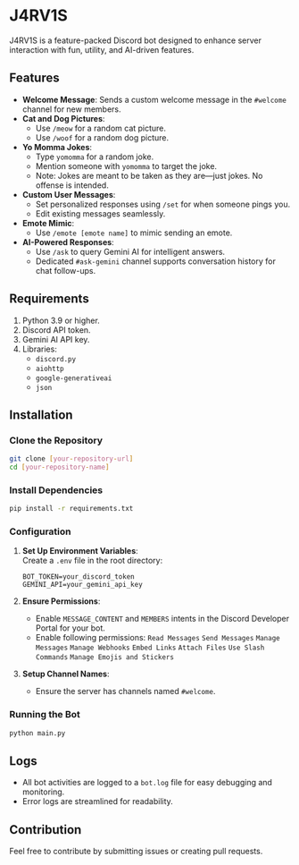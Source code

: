 # J4RV1S  

J4RV1S is a feature-packed Discord bot designed to enhance server interaction with fun, utility, and AI-driven features.  

## Features  
- **Welcome Message**: Sends a custom welcome message in the `#welcome` channel for new members.  
- **Cat and Dog Pictures**:  
  - Use `/meow` for a random cat picture.  
  - Use `/woof` for a random dog picture.  
- **Yo Momma Jokes**:  
  - Type `yomomma` for a random joke.  
  - Mention someone with `yomomma` to target the joke.
  - Note: Jokes are meant to be taken as they are—just jokes. No offense is intended.
- **Custom User Messages**:  
  - Set personalized responses using `/set` for when someone pings you.  
  - Edit existing messages seamlessly.  
- **Emote Mimic**:  
  - Use `/emote [emote name]` to mimic sending an emote.  
- **AI-Powered Responses**:  
  - Use `/ask` to query Gemini AI for intelligent answers.  
  - Dedicated `#ask-gemini` channel supports conversation history for chat follow-ups.  

## Requirements  
1. Python 3.9 or higher.  
2. Discord API token.  
3. Gemini AI API key.  
4. Libraries:  
   - `discord.py`  
   - `aiohttp`  
   - `google-generativeai`  
   - `json`  

## Installation  

### Clone the Repository  
```bash  
git clone [your-repository-url]  
cd [your-repository-name]  
```  

### Install Dependencies  
```bash  
pip install -r requirements.txt  
```  

### Configuration  
1. **Set Up Environment Variables**:  
   Create a `.env` file in the root directory:  
   ```env  
   BOT_TOKEN=your_discord_token  
   GEMINI_API=your_gemini_api_key  
   ```  

2. **Ensure Permissions**:  
   - Enable `MESSAGE_CONTENT` and `MEMBERS` intents in the Discord Developer Portal for your bot.
   - Enable following permissions: `Read Messages` `Send Messages` `Manage Messages` `Manage Webhooks` `Embed Links` `Attach Files` `Use Slash Commands` `Manage Emojis and Stickers` 

3. **Setup Channel Names**:  
   - Ensure the server has channels named `#welcome`.

### Running the Bot  
```bash  
python main.py  
```  

## Logs  
- All bot activities are logged to a `bot.log` file for easy debugging and monitoring.  
- Error logs are streamlined for readability.  

## Contribution  
Feel free to contribute by submitting issues or creating pull requests.  
